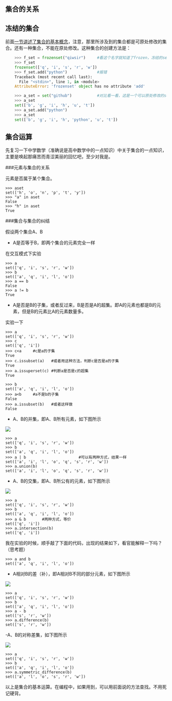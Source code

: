 ## 集合的关系

## 冻结的集合

前面[一节讲述了集合的基本概念](./123.md)，注意，那里所涉及到的集合都是可原处修改的集合。还有一种集合，不能在原处修改。这种集合的创建方法是：
```python
    >>> f_set = frozenset("qiwsir")     #看这个名字就知道了frozen，冻结的set
    >>> f_set
    frozenset(['q', 'i', 's', 'r', 'w'])
    >>> f_set.add("python")             #报错
    Traceback (most recent call last):
      File "<stdin>", line 1, in <module>
    AttributeError: 'frozenset' object has no attribute 'add'

    >>> a_set = set("github")           #对比看一看，这是一个可以原处修改的set
    >>> a_set
    set(['b', 'g', 'i', 'h', 'u', 't'])
    >>> a_set.add("python")
    >>> a_set
    set(['b', 'g', 'i', 'h', 'python', 'u', 't'])
```
## 集合运算

先复习一下中学数学（准确说是高中数学中的一点知识）中关于集合的一点知识，主要是唤起那痛苦而青涩美丽的回忆吧，至少对我是。

###元素与集合的关系

元素是否属于某个集合。

    >>> aset
    set(['h', 'o', 'n', 'p', 't', 'y'])
    >>> "a" in aset
    False
    >>> "h" in aset
    True

###集合与集合的纠结

假设两个集合A、B

- A是否等于B，即两个集合的元素完全一样

在交互模式下实验

    >>> a
    set(['q', 'i', 's', 'r', 'w'])
    >>> b
    set(['a', 'q', 'i', 'l', 'o'])
    >>> a == b
    False
    >>> a != b
    True

- A是否是B的子集，或者反过来，B是否是A的超集。即A的元素也都是B的元素，但是B的元素比A的元素数量多。

实验一下

    >>> a
    set(['q', 'i', 's', 'r', 'w'])
    >>> c
    set(['q', 'i'])
    >>> c<a     #c是a的子集
    True
    >>> c.issubset(a)   #或者用这种方法，判断c是否是a的子集
    True
    >>> a.issuperset(c) #判断a是否是c的超集
    True

    >>> b
    set(['a', 'q', 'i', 'l', 'o'])
    >>> a<b     #a不是b的子集
    False
    >>> a.issubset(b)   #或者这样做
    False

- A、B的并集，即A、B所有元素，如下图所示

![](https://raw.githubusercontent.com/qiwsir/ITArticles/master/Pictures/12401.png)

    >>> a
    set(['q', 'i', 's', 'r', 'w'])
    >>> b
    set(['a', 'q', 'i', 'l', 'o'])
    >>> a | b                       #可以有两种方式，结果一样
    set(['a', 'i', 'l', 'o', 'q', 's', 'r', 'w'])
    >>> a.union(b)
    set(['a', 'i', 'l', 'o', 'q', 's', 'r', 'w'])

- A、B的交集，即A、B所公有的元素，如下图所示

![](https://raw.githubusercontent.com/qiwsir/ITArticles/master/Pictures/12402.png)

    >>> a
    set(['q', 'i', 's', 'r', 'w'])
    >>> b
    set(['a', 'q', 'i', 'l', 'o'])
    >>> a & b       #两种方式，等价
    set(['q', 'i'])
    >>> a.intersection(b)
    set(['q', 'i'])

我在实验的时候，顺手敲了下面的代码，出现的结果如下，看官能解释一下吗？（思考题）

    >>> a and b
    set(['a', 'q', 'i', 'l', 'o'])

- A相对B的差（补），即A相对B不同的部分元素，如下图所示

![](https://raw.githubusercontent.com/qiwsir/ITArticles/master/Pictures/12403.png)

    >>> a
    set(['q', 'i', 's', 'r', 'w'])
    >>> b
    set(['a', 'q', 'i', 'l', 'o'])
    >>> a - b
    set(['s', 'r', 'w'])
    >>> a.difference(b)
    set(['s', 'r', 'w'])

-A、B的对称差集，如下图所示

![](https://raw.githubusercontent.com/qiwsir/ITArticles/master/Pictures/12404.png)

    >>> a
    set(['q', 'i', 's', 'r', 'w'])
    >>> b
    set(['a', 'q', 'i', 'l', 'o'])
    >>> a.symmetric_difference(b)
    set(['a', 'l', 'o', 's', 'r', 'w'])

以上是集合的基本运算。在编程中，如果用到，可以用前面说的方法查找。不用死记硬背。

